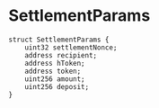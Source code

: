# SettlementParams


```solidity
struct SettlementParams {
    uint32 settlementNonce;
    address recipient;
    address hToken;
    address token;
    uint256 amount;
    uint256 deposit;
}
```

